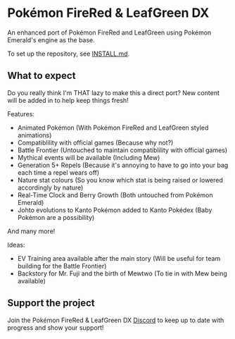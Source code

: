 # Pokémon FireRed & LeafGreen DX

An enhanced port of Pokémon FireRed and LeafGreen using Pokémon Emerald's engine as the base.

To set up the repository, see [INSTALL.md](INSTALL.md).


## What to expect
Do you really think I'm THAT lazy to make this a direct port? New content will be added in to help keep things fresh!

Features:
* Animated Pokémon (With Pokémon FireRed and LeafGreen styled animations)
* Compatiblility with official games (Because why not?)
* Battle Frontier (Untouched to maintain compatiblility with official games)
* Mythical events will be available (Including Mew)
* Generation 5+ Repels (Because it's annoying to have to go into your bag each time a repel wears off)
* Nature stat colours (So you know which stat is being raised or lowered accordingly by nature)
* Real-Time Clock and Berry Growth (Both untouched from Pokémon Emerald)
* Johto evolutions to Kanto Pokémon added to Kanto Pokédex (Baby Pokémon are a possibility)

And many more!

Ideas:
* EV Training area available after the main story (Will be useful for team building for the Battle Frontier)
* Backstory for Mr. Fuji and the birth of Mewtwo (To tie in with Mew being available)

## Support the project

Join the Pokémon FireRed & LeafGreen DX [Discord](https://discord.gg/uHPsMgY) to keep up to date with progress and show your support!
